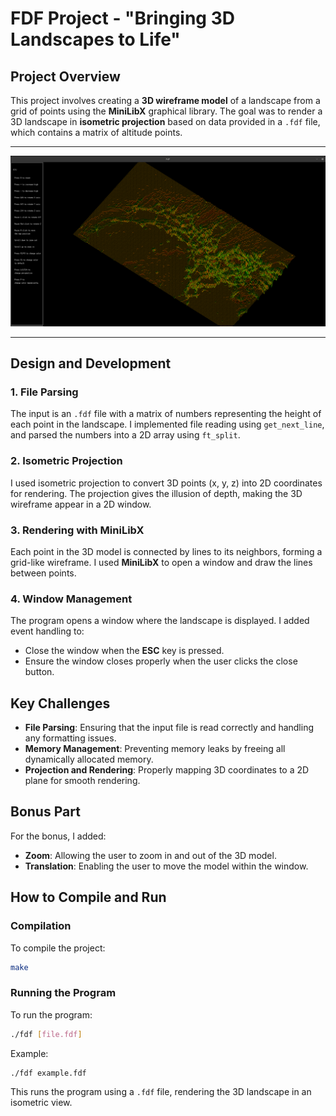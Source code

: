 # FDF Project - "Bringing 3D Landscapes to Life"

## Project Overview
This project involves creating a **3D wireframe model** of a landscape from a grid of points using the **MiniLibX** graphical library. The goal was to render a 3D landscape in **isometric projection** based on data provided in a `.fdf` file, which contains a matrix of altitude points.

---

<img src="https://github.com/Rui-Pedro-Pires/FdF/blob/main/Screenshot%20from%202024-09-25%2011-40-15.png">

---
## Design and Development
### 1. **File Parsing**
The input is an `.fdf` file with a matrix of numbers representing the height of each point in the landscape. I implemented file reading using `get_next_line`, and parsed the numbers into a 2D array using `ft_split`.

### 2. **Isometric Projection**
I used isometric projection to convert 3D points (x, y, z) into 2D coordinates for rendering. The projection gives the illusion of depth, making the 3D wireframe appear in a 2D window.

### 3. **Rendering with MiniLibX**
Each point in the 3D model is connected by lines to its neighbors, forming a grid-like wireframe. I used **MiniLibX** to open a window and draw the lines between points.

### 4. **Window Management**
The program opens a window where the landscape is displayed. I added event handling to:
- Close the window when the **ESC** key is pressed.
- Ensure the window closes properly when the user clicks the close button.

## Key Challenges
- **File Parsing**: Ensuring that the input file is read correctly and handling any formatting issues.
- **Memory Management**: Preventing memory leaks by freeing all dynamically allocated memory.
- **Projection and Rendering**: Properly mapping 3D coordinates to a 2D plane for smooth rendering.

## Bonus Part
For the bonus, I added:
- **Zoom**: Allowing the user to zoom in and out of the 3D model.
- **Translation**: Enabling the user to move the model within the window.

## How to Compile and Run

### Compilation
To compile the project:
```bash
make
```

### Running the Program
To run the program:
```bash
./fdf [file.fdf]
```

Example:
```bash
./fdf example.fdf
```

This runs the program using a `.fdf` file, rendering the 3D landscape in an isometric view.
